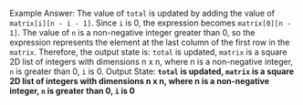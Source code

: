 Example Answer:
The value of `total` is updated by adding the value of `matrix[i][n - i - 1]`. Since `i` is 0, the expression becomes `matrix[0][n - 1]`. The value of `n` is a non-negative integer greater than 0, so the expression represents the element at the last column of the first row in the `matrix`. Therefore, the output state is: `total` is updated, `matrix` is a square 2D list of integers with dimensions n x n, where n is a non-negative integer, `n` is greater than 0, `i` is 0.
Output State: **`total` is updated, `matrix` is a square 2D list of integers with dimensions n x n, where n is a non-negative integer, `n` is greater than 0, `i` is 0**